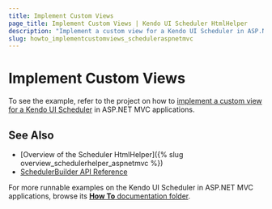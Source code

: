```yaml
---
title: Implement Custom Views
page_title: Implement Custom Views | Kendo UI Scheduler HtmlHelper
description: "Implement a custom view for a Kendo UI Scheduler in ASP.NET MVC applications."
slug: howto_implementcustomviews_scheduleraspnetmvc
---
```


# Implement Custom Views

To see the example, refer to the project on how to [implement a custom view for a Kendo UI Scheduler](https://github.com/telerik/ui-for-aspnet-mvc-examples/tree/master/scheduler/scheduler-custom-view) in ASP.NET MVC applications.

## See Also

* [Overview of the Scheduler HtmlHelper]({% slug overview_schedulerhelper_aspnetmvc %})
* [SchedulerBuilder API Reference](http://docs.telerik.com/aspnet-mvc/api/Kendo.Mvc.UI.Fluent/SchedulerBuilder)

For more runnable examples on the Kendo UI Scheduler in ASP.NET MVC applications, browse its [**How To** documentation folder](/helpers/scheduler/how-to/).
